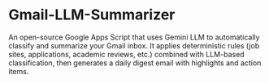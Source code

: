 # Gmail-LLM-Summarizer
An open-source Google Apps Script that uses Gemini LLM to automatically classify and summarize your Gmail inbox. It applies deterministic rules (job sites, applications, academic reviews, etc.) combined with LLM-based classification, then generates a daily digest email with highlights and action items.
